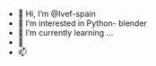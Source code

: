 - 👋 Hi, I’m @Ivef-spain
- 👀 I’m interested in Python- blender
- 🌱 I’m currently learning ...
- 💞️ 
- 📫 

<!---
Ivef-spain/Ivef-spain is a ✨ special ✨ repository because its `README.md` (this file) appears on your GitHub profile.
You can click the Preview link to take a look at your changes.
--->
